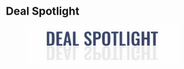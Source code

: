 # Deal Spotlight

<p align="center">
  <img src=".\docs\logo.jpg" width="400" title="kingscripts">
</p>


